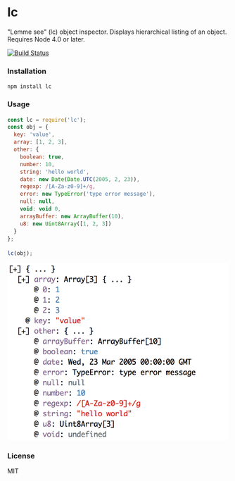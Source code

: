 # lc
"Lemme see" (lc) object inspector. Displays hierarchical listing of an object. Requires Node 4.0 or later.

[![Build Status](https://travis-ci.org/iefserge/lc.svg?branch=master)](https://travis-ci.org/iefserge/lc)

### Installation

```
npm install lc
```

### Usage

```js
const lc = require('lc');
const obj = {
  key: 'value',
  array: [1, 2, 3],
  other: {
    boolean: true,
    number: 10,
    string: 'hello world',
    date: new Date(Date.UTC(2005, 2, 23)),
    regexp: /[A-Za-z0-9]+/g,
    error: new TypeError('type error message'),
    null: null,
    void: void 0,
    arrayBuffer: new ArrayBuffer(10),
    u8: new Uint8Array([1, 2, 3])
  }
};

lc(obj);
```

![](https://raw.githubusercontent.com/iefserge/lc/master/img/s1.png)

### License

MIT
